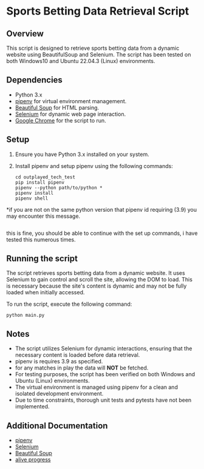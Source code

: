 # Sports Betting Data Retrieval Script

## Overview

This script is designed to retrieve sports betting data from a dynamic website using BeautifulSoup and Selenium. The script has been tested on both Windows10 and Ubuntu 22.04.3 (Linux) environments.

## Dependencies

- Python 3.x
- [pipenv](https://pipenv.pypa.io/en/latest/) for virtual environment management.
- [Beautiful Soup](https://www.crummy.com/software/BeautifulSoup/) for HTML parsing.
- [Selenium](https://www.selenium.dev/) for dynamic web page interaction.
- [Google Chrome](https://www.google.com/intl/en_uk/chrome/browser-tools/?_gl=1*b0ovt2*_up*MQ..*_ga*MTAzOTE2MzM1My4xNzA1MjU5MzM5*_ga_B7W0ZKZYDK*MTcwNTI1OTMzOC4xLjAuMTcwNTI1OTM1MC4wLjAuMA..&gclid=CjwKCAiAqY6tBhAtEiwAHeRopbrRW3QFlBXTHSozKXJINd8KFbsHH1JAMqOgTfOORcG6cvZ3PRJk1hoCWFAQAvD_BwE&gclsrc=aw.ds) for the script to run.

## Setup

1. Ensure you have Python 3.x installed on your system.

2. Install pipenv and setup pipenv using the following commands:

   ```
   cd outplayed_tech_test
   pip install pipenv
   pipenv --python path/to/python *
   pipenv install
   pipenv shell
   ```

*if you are not on the same python version that pipenv id requiring (3.9) you may encounter this message.

```Warning: your pipfile requires python_version 3.9, but you are using 3.x.x
```

this is fine, you should be able to continue with the set up commands, i have tested this numerous times.

## Running the script
The script retrieves sports betting data from a dynamic website. It uses Selenium to gain control and scroll the site, allowing the DOM to load. This is necessary because the site's content is dynamic and may not be fully loaded when initially accessed.

To run the script, execute the following command:

`python main.py`

## Notes
- The script utilizes Selenium for dynamic interactions, ensuring that the necessary content is loaded before data retrieval.
- pipenv is requires 3.9 as specified.
- for any matches in play the data will **NOT** be fetched.
- For testing purposes, the script has been verified on both Windows and Ubuntu (Linux) environments.
- The virtual environment is managed using pipenv for a clean and isolated development environment.
- Due to time constraints, thorough unit tests and pytests have not been implemented.

## Additional Documentation
- [pipenv](https://pipenv.pypa.io/en/latest/)
- [Selenium](https://www.selenium.dev/documentation/overview/)
- [Beautiful Soup](https://www.crummy.com/software/BeautifulSoup/bs4/doc/)
- [alive progress](https://pypi.org/project/alive-progress/)